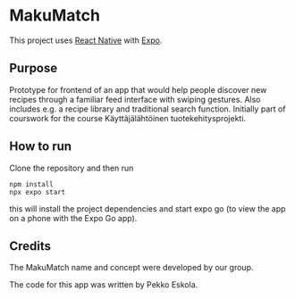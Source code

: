# MakuMatch

This project uses [React Native](https://github.com/facebook/react-native) with [Expo](https://github.com/expo/expo/tree/main).

## Purpose

Prototype for frontend of an app that would help people discover new recipes through a familiar feed interface with swiping gestures. Also includes e.g. a recipe library and traditional search function. Initially part of courswork for the course Käyttäjälähtöinen tuotekehitysprojekti.

## How to run

Clone the repository and then run

    npm install
    npx expo start
  
this will install the project dependencies and start expo go (to view the app on a phone with the Expo Go app).

## Credits

The MakuMatch name and concept were developed by our group.

The code for this app was written by Pekko Eskola.
